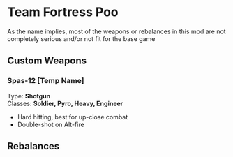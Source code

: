 # Team Fortress Poo

As the name implies, most of the weapons or rebalances in this mod are not completely serious and/or not fit for the base game

## Custom Weapons

### Spas-12 [Temp Name]
Type: **Shotgun**  
Classes: **Soldier, Pyro, Heavy, Engineer**  
- Hard hitting, best for up-close combat  
- Double-shot on Alt-fire  

## Rebalances